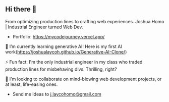 ## Hi there 👋

From optimizing production lines to crafting web experiences. Joshua Homo | Industrial Engineer turned Web Dev.
   - Portfolio: https://mycodejourney.vercel.app/

🌱 I’m currently learning generative AI! Here is my first AI work(https://joshualaycoh.github.io/Generative-AI-Clone/)

⚡ Fun fact: I'm the only industrial engineer in my class who traded production lines for misbehaving divs. Thrilling, right?

👯 I'm looking to collaborate on mind-blowing web development projects, or at least, life-easing ones.
   - Send me Ideas to j.laycohomo@gmail.com
<!--
**Joshualaycoh/joshualaycoh** is a ✨ _special_ ✨ repository because its `README.md` (this file) appears on your GitHub profile.

Here are some ideas to get you started:

- 🔭 I’m currently working on ...
- 🌱 I’m currently learning ...
- 👯 I’m looking to collaborate on ...
- 🤔 I’m looking for help with ...
- 💬 Ask me about ...
- 📫 How to reach me: ...
- 😄 Pronouns: ...
- ⚡ Fun fact: ...
-->
